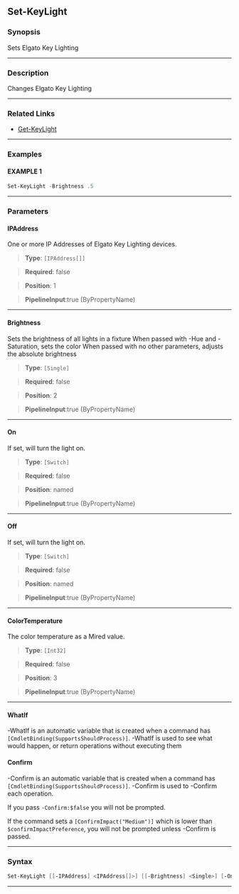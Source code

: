 
Set-KeyLight
------------
### Synopsis
Sets Elgato Key Lighting

---
### Description

Changes Elgato Key Lighting

---
### Related Links
* [Get-KeyLight](Get-KeyLight.md)



---
### Examples
#### EXAMPLE 1
```PowerShell
Set-KeyLight -Brightness .5
```

---
### Parameters
#### **IPAddress**

One or more IP Addresses of Elgato Key Lighting devices.



> **Type**: ```[IPAddress[]]```

> **Required**: false

> **Position**: 1

> **PipelineInput**:true (ByPropertyName)



---
#### **Brightness**

Sets the brightness of all lights in a fixture
When passed with -Hue and -Saturation, sets the color
When passed with no other parameters, adjusts the absolute brightness



> **Type**: ```[Single]```

> **Required**: false

> **Position**: 2

> **PipelineInput**:true (ByPropertyName)



---
#### **On**

If set, will turn the light on.



> **Type**: ```[Switch]```

> **Required**: false

> **Position**: named

> **PipelineInput**:true (ByPropertyName)



---
#### **Off**

If set, will turn the light on.



> **Type**: ```[Switch]```

> **Required**: false

> **Position**: named

> **PipelineInput**:true (ByPropertyName)



---
#### **ColorTemperature**

The color temperature as a Mired value.



> **Type**: ```[Int32]```

> **Required**: false

> **Position**: 3

> **PipelineInput**:true (ByPropertyName)



---
#### **WhatIf**
-WhatIf is an automatic variable that is created when a command has ```[CmdletBinding(SupportsShouldProcess)]```.
-WhatIf is used to see what would happen, or return operations without executing them
#### **Confirm**
-Confirm is an automatic variable that is created when a command has ```[CmdletBinding(SupportsShouldProcess)]```.
-Confirm is used to -Confirm each operation.
    
If you pass ```-Confirm:$false``` you will not be prompted.
    
    
If the command sets a ```[ConfirmImpact("Medium")]``` which is lower than ```$confirmImpactPreference```, you will not be prompted unless -Confirm is passed.

---
### Syntax
```PowerShell
Set-KeyLight [[-IPAddress] <IPAddress[]>] [[-Brightness] <Single>] [-On] [-Off] [[-ColorTemperature] <Int32>] [-WhatIf] [-Confirm] [<CommonParameters>]
```
---


